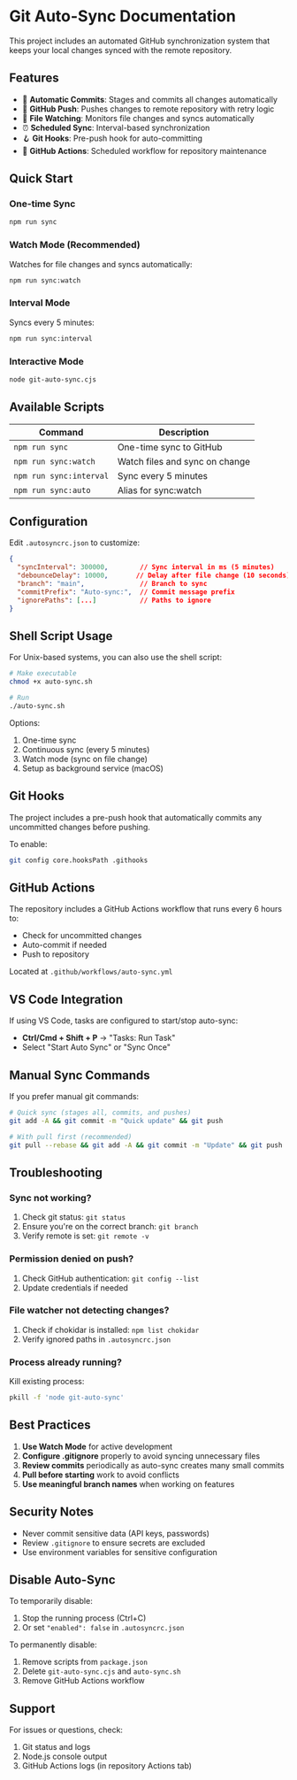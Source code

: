 # Git Auto-Sync Documentation

This project includes an automated GitHub synchronization system that keeps your local changes synced with the remote repository.

## Features

- 🔄 **Automatic Commits**: Stages and commits all changes automatically
- 📡 **GitHub Push**: Pushes changes to remote repository with retry logic
- 👀 **File Watching**: Monitors file changes and syncs automatically
- ⏰ **Scheduled Sync**: Interval-based synchronization
- 🪝 **Git Hooks**: Pre-push hook for auto-committing
- 🤖 **GitHub Actions**: Scheduled workflow for repository maintenance

## Quick Start

### One-time Sync
```bash
npm run sync
```

### Watch Mode (Recommended)
Watches for file changes and syncs automatically:
```bash
npm run sync:watch
```

### Interval Mode
Syncs every 5 minutes:
```bash
npm run sync:interval
```

### Interactive Mode
```bash
node git-auto-sync.cjs
```

## Available Scripts

| Command | Description |
|---------|-------------|
| `npm run sync` | One-time sync to GitHub |
| `npm run sync:watch` | Watch files and sync on change |
| `npm run sync:interval` | Sync every 5 minutes |
| `npm run sync:auto` | Alias for sync:watch |

## Configuration

Edit `.autosyncrc.json` to customize:

```json
{
  "syncInterval": 300000,        // Sync interval in ms (5 minutes)
  "debounceDelay": 10000,       // Delay after file change (10 seconds)
  "branch": "main",              // Branch to sync
  "commitPrefix": "Auto-sync:",  // Commit message prefix
  "ignorePaths": [...]           // Paths to ignore
}
```

## Shell Script Usage

For Unix-based systems, you can also use the shell script:

```bash
# Make executable
chmod +x auto-sync.sh

# Run
./auto-sync.sh
```

Options:
1. One-time sync
2. Continuous sync (every 5 minutes)
3. Watch mode (sync on file change)
4. Setup as background service (macOS)

## Git Hooks

The project includes a pre-push hook that automatically commits any uncommitted changes before pushing.

To enable:
```bash
git config core.hooksPath .githooks
```

## GitHub Actions

The repository includes a GitHub Actions workflow that runs every 6 hours to:
- Check for uncommitted changes
- Auto-commit if needed
- Push to repository

Located at `.github/workflows/auto-sync.yml`

## VS Code Integration

If using VS Code, tasks are configured to start/stop auto-sync:

- **Ctrl/Cmd + Shift + P** → "Tasks: Run Task"
- Select "Start Auto Sync" or "Sync Once"

## Manual Sync Commands

If you prefer manual git commands:

```bash
# Quick sync (stages all, commits, and pushes)
git add -A && git commit -m "Quick update" && git push

# With pull first (recommended)
git pull --rebase && git add -A && git commit -m "Update" && git push
```

## Troubleshooting

### Sync not working?
1. Check git status: `git status`
2. Ensure you're on the correct branch: `git branch`
3. Verify remote is set: `git remote -v`

### Permission denied on push?
1. Check GitHub authentication: `git config --list`
2. Update credentials if needed

### File watcher not detecting changes?
1. Check if chokidar is installed: `npm list chokidar`
2. Verify ignored paths in `.autosyncrc.json`

### Process already running?
Kill existing process:
```bash
pkill -f 'node git-auto-sync'
```

## Best Practices

1. **Use Watch Mode** for active development
2. **Configure .gitignore** properly to avoid syncing unnecessary files
3. **Review commits** periodically as auto-sync creates many small commits
4. **Pull before starting** work to avoid conflicts
5. **Use meaningful branch names** when working on features

## Security Notes

- Never commit sensitive data (API keys, passwords)
- Review `.gitignore` to ensure secrets are excluded
- Use environment variables for sensitive configuration

## Disable Auto-Sync

To temporarily disable:
1. Stop the running process (Ctrl+C)
2. Or set `"enabled": false` in `.autosyncrc.json`

To permanently disable:
1. Remove scripts from `package.json`
2. Delete `git-auto-sync.cjs` and `auto-sync.sh`
3. Remove GitHub Actions workflow

## Support

For issues or questions, check:
1. Git status and logs
2. Node.js console output
3. GitHub Actions logs (in repository Actions tab)